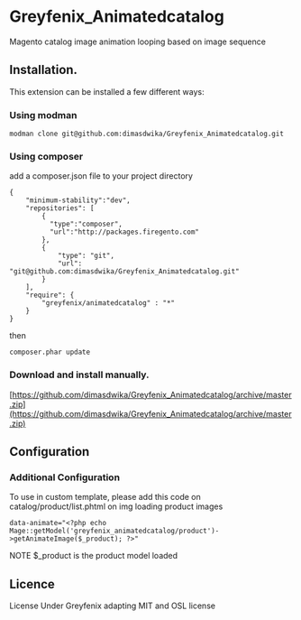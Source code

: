 # Greyfenix_Animatedcatalog
Magento catalog image animation looping based on image sequence

## Installation.
This extension can be installed a few different ways:

### Using modman

    modman clone git@github.com:dimasdwika/Greyfenix_Animatedcatalog.git

### Using composer

add a composer.json file to your project directory

    {
        "minimum-stability":"dev",
        "repositories": [
            {
              "type":"composer",
              "url":"http://packages.firegento.com"
            },
            {
                "type": "git",
                "url": "git@github.com:dimasdwika/Greyfenix_Animatedcatalog.git"
            }
        ],
        "require": {
            "greyfenix/animatedcatalog" : "*"
        }
    }

then

    composer.phar update

### Download and install manually.

[https://github.com/dimasdwika/Greyfenix_Animatedcatalog/archive/master.zip](https://github.com/dimasdwika/Greyfenix_Animatedcatalog/archive/master.zip)

## Configuration

### Additional Configuration
To use in custom template, please add this code on catalog/product/list.phtml on img loading product images
```
data-animate="<?php echo Mage::getModel('greyfenix_animatedcatalog/product')->getAnimateImage($_product); ?>"
```
NOTE $_product is the product model loaded

## Licence
License Under Greyfenix adapting MIT and OSL license